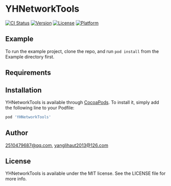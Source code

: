 # YHNetworkTools

[![CI Status](https://img.shields.io/travis/2510479687@qq.com/YHNetworkTools.svg?style=flat)](https://travis-ci.org/2510479687@qq.com/YHNetworkTools)
[![Version](https://img.shields.io/cocoapods/v/YHNetworkTools.svg?style=flat)](https://cocoapods.org/pods/YHNetworkTools)
[![License](https://img.shields.io/cocoapods/l/YHNetworkTools.svg?style=flat)](https://cocoapods.org/pods/YHNetworkTools)
[![Platform](https://img.shields.io/cocoapods/p/YHNetworkTools.svg?style=flat)](https://cocoapods.org/pods/YHNetworkTools)

## Example

To run the example project, clone the repo, and run `pod install` from the Example directory first.

## Requirements

## Installation

YHNetworkTools is available through [CocoaPods](https://cocoapods.org). To install
it, simply add the following line to your Podfile:

```ruby
pod 'YHNetworkTools'
```

## Author

2510479687@qq.com, yanglihaut2013@126.com

## License

YHNetworkTools is available under the MIT license. See the LICENSE file for more info.
